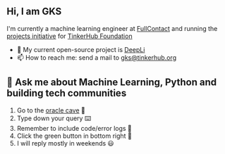 ## Hi, I am GKS
I'm currently a machine learning engineer at [FullContact](https://fullcontact.com) and running the [projects initiative](https://github.com/tinkerhub-org) for [TinkerHub Foundation](https://tinkerhub.org)

- 🔭 My current open-source project is [DeepLi](https://github.com/Nysa-clan/DeepLI)
- 📫 How to reach me: send a mail to gks@tinkerhub.org

## 💬 Ask me about Machine Learning, Python and building tech communities
1. Go to the [oracle cave](https://github.com/GopikrishnanSasikumar/GopikrishnanSasikumar/issues/new) :crystal_ball:
2. Type down your query :keyboard: 
3. Remember to include code/error logs :bug:
4. Click the green button in bottom right :cowboy_hat_face: 
5. I will reply mostly in weekends :smiley:
